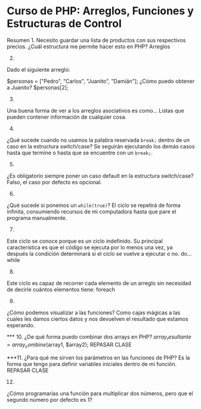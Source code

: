 # Curso de PHP: Arreglos, Funciones y Estructuras de Control

Resumen
1.
Necesito guardar una lista de productos con sus respectivos precios. ¿Cuál estructura me permite hacer esto en PHP?
Arreglos

2.
Dado el siguiente arreglo:

$personas = ["Pedro", "Carlos", "Juanito", "Damián"]; 
¿Cómo puedo obtener a Juanito?
$personas[2];

3.
Una buena forma de ver a los arreglos asociativos es como...
Listas que pueden contener información de cualquier cosa.

4.
¿Qué sucede cuando no usamos la palabra reservada `break;` dentro de un caso en la estructura switch/case?
Se seguirán ejecutando los demás casos hasta que termine o hasta que se encuentre con un `break;`.

5.
¿Es obligatorio siempre poner un caso default en la estructura switch/case?
Falso, el caso por defecto es opcional.

6.
¿Qué sucede si ponemos un `while(true)`?
El ciclo se repetirá de forma infinita, consumiendo recursos de mi computadora hasta que pare el programa manualmente.

7.
Este ciclo se conoce porque es un ciclo indefinido. Su principal característica es que el código se ejecuta por lo menos una vez, ya después la condición determinará si el ciclo se vuelve a ejecutar o no.
do... while

8.
Este ciclo es capaz de recorrer cada elemento de un arreglo sin necesidad de decirle cuántos elementos tiene:
foreach

9.
¿Cómo podemos visualizar a las funciones?
Como cajas mágicas a las cuales les damos ciertos datos y nos devuelven el resultado que estamos esperando.

*** 10.
¿De qué forma puedo combinar dos arrays en PHP?
$array_resultante = array_combine($array1, $array2);
REPASAR CLASE

***11.
¿Para qué me sirven los parámetros en las funciones de PHP?
Es la forma que tengo para definir variables iniciales dentro de mi función.
REPASAR CLASE


12.
¿Cómo programarías una función para multiplicar dos números, pero que el segundo número por defecto es 1?
<?php
function multiplicar($numero1, $numero2 = 1) {
    return $numero1 * $numero2;
}

13.
¿Es obligatorio usar las etiquetas de cierre de PHP cuando trabajamos con HTML?
Verdadero, así PHP puede reconocer qué porción del código pertenece a HTML y cuál pertenece a PHP.

14.
¿Es posible utilizar las estructuras de control de PHP cuando trabajamos con HTML?
Verdadero. Basta con poner las etiquetas de apertura y cierre de PHP para empezar a usar dichas estructuras.

15.
Cuando trabajamos con HTML dentro de PHP, ¿qué extensión debería tener mi archivo?
.php

16.
¿Para qué me sirve una variable contadora dentro de un ciclo?
Para llevar la cuenta de cuántas iteraciones ha tenido mi ciclo y poder definir condicionales con ella.

17.
Si necesito recorrer cada elemento de un arreglo, ¿cuál es el ciclo que me permite hacer dicho recorrido de la forma más fácil?
foreach

***18.
¿Puedo declarar dos variables contadoras dentro de un ciclo for?
Falso. El ciclo for solo admite una variable contadora, si quieres otra debes declararla manualmente dentro de su bloque de código.
REPASAR CLASE

19.
Si quiero saltarme una iteración de un ciclo para pasar a la siguiente de forma manual, ¿qué palabra reservada debería usar?
continue;

20.
Si quiero detener un ciclo manualmente sin importar si finalizó adecuadamente, ¿qué palabra reservada debería usar?
break;
